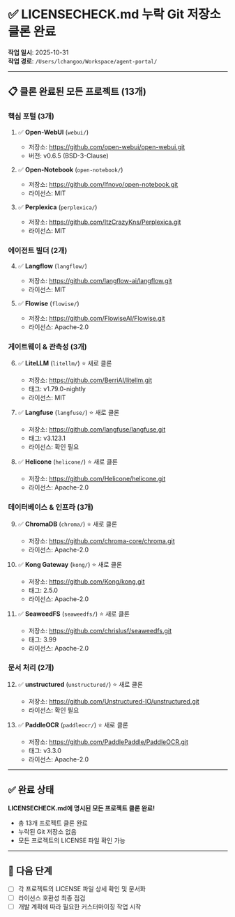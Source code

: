 # ✅ LICENSECHECK.md 누락 Git 저장소 클론 완료

**작업 일시**: 2025-10-31  
**작업 경로**: `/Users/lchangoo/Workspace/agent-portal/`

---

## 📋 클론 완료된 모든 프로젝트 (13개)

### 핵심 포털 (3개)
1. ✅ **Open-WebUI** (`webui/`)
   - 저장소: https://github.com/open-webui/open-webui.git
   - 버전: v0.6.5 (BSD-3-Clause)

2. ✅ **Open-Notebook** (`open-notebook/`)
   - 저장소: https://github.com/lfnovo/open-notebook.git
   - 라이선스: MIT

3. ✅ **Perplexica** (`perplexica/`)
   - 저장소: https://github.com/ItzCrazyKns/Perplexica.git
   - 라이선스: MIT

### 에이전트 빌더 (2개)
4. ✅ **Langflow** (`langflow/`)
   - 저장소: https://github.com/langflow-ai/langflow.git
   - 라이선스: MIT

5. ✅ **Flowise** (`flowise/`)
   - 저장소: https://github.com/FlowiseAI/Flowise.git
   - 라이선스: Apache-2.0

### 게이트웨이 & 관측성 (3개)
6. ✅ **LiteLLM** (`litellm/`) ⭐ 새로 클론
   - 저장소: https://github.com/BerriAI/litellm.git
   - 태그: v1.79.0-nightly
   - 라이선스: MIT

7. ✅ **Langfuse** (`langfuse/`) ⭐ 새로 클론
   - 저장소: https://github.com/langfuse/langfuse.git
   - 태그: v3.123.1
   - 라이선스: 확인 필요

8. ✅ **Helicone** (`helicone/`) ⭐ 새로 클론
   - 저장소: https://github.com/Helicone/helicone.git
   - 라이선스: Apache-2.0

### 데이터베이스 & 인프라 (3개)
9. ✅ **ChromaDB** (`chroma/`) ⭐ 새로 클론
   - 저장소: https://github.com/chroma-core/chroma.git
   - 라이선스: Apache-2.0

10. ✅ **Kong Gateway** (`kong/`) ⭐ 새로 클론
    - 저장소: https://github.com/Kong/kong.git
    - 태그: 2.5.0
    - 라이선스: Apache-2.0

11. ✅ **SeaweedFS** (`seaweedfs/`) ⭐ 새로 클론
    - 저장소: https://github.com/chrislusf/seaweedfs.git
    - 태그: 3.99
    - 라이선스: Apache-2.0

### 문서 처리 (2개)
12. ✅ **unstructured** (`unstructured/`) ⭐ 새로 클론
    - 저장소: https://github.com/Unstructured-IO/unstructured.git
    - 라이선스: 확인 필요

13. ✅ **PaddleOCR** (`paddleocr/`) ⭐ 새로 클론
    - 저장소: https://github.com/PaddlePaddle/PaddleOCR.git
    - 태그: v3.3.0
    - 라이선스: Apache-2.0

---

## ✅ 완료 상태

**LICENSECHECK.md에 명시된 모든 프로젝트 클론 완료!**

- 총 13개 프로젝트 클론 완료
- 누락된 Git 저장소 없음
- 모든 프로젝트의 LICENSE 파일 확인 가능

---

## 📝 다음 단계

- [ ] 각 프로젝트의 LICENSE 파일 상세 확인 및 문서화
- [ ] 라이선스 호환성 최종 점검
- [ ] 개발 계획에 따라 필요한 커스터마이징 작업 시작
